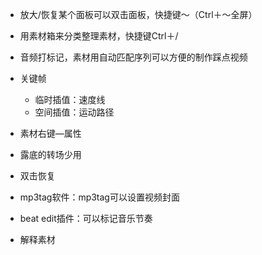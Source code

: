 
- 放大/恢复某个面板可以双击面板，快捷键～（Ctrl＋～全屏）

- 用素材箱来分类整理素材，快捷键Ctrl＋/

- 音频打标记，素材用自动匹配序列可以方便的制作踩点视频

- 关键帧
    - 临时插值：速度线
    - 空间插值：运动路径

- 素材右键—属性

- 露底的转场少用

- 双击恢复

- mp3tag软件：mp3tag可以设置视频封面

- beat edit插件：可以标记音乐节奏

- 解释素材
